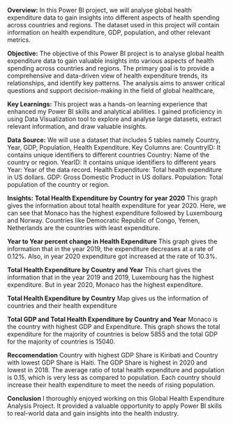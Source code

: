 **Overview:** In this Power BI project, we will analyse global health expenditure data to gain insights into different aspects of health spending across countries and regions. The dataset used in this project will contain information on health expenditure, GDP, population, and other relevant metrics.

**Objective:** The objective of this Power BI project is to analyse global health expenditure data to gain valuable insights into various aspects of health spending across countries and regions. The primary goal is to provide a comprehensive and data-driven view of health expenditure trends, its relationships, and identify key patterns. The analysis aims to answer critical questions and support decision-making in the field of global healthcare,

**Key Learnings:** 
This project was a hands-on learning experience that enhanced my Power BI skills and analytical abilities. I gained proficiency in using Data Visualization tool to explore and analyse large datasets, extract relevant information, and draw valuable insights.

**Data Source:** 
We will use a dataset that includes 5 tables namely Country, Year, GDP, Population, Health Expenditure. Key Columns are:
CountryID: It contains unique identifiers to different countries
Country: Name of the country or region.
YearID: It contains unique identifiers to different years
Year: Year of the data record.
Health Expenditure: Total health expenditure in US dollars.
GDP: Gross Domestic Product in US dollars.
Population: Total population of the country or region.

**Insights:**
**Total Health Expenditure by Country for year 2020**
This graph gives the information about total health expenditure for year 2020. Here, we can see that Monaco has the highest expenditure followed by Luxembourg and Norway. Countries like Democratic Republic of Congo, Yemen, Netherlands are the countries with least expenditure. 

**Year to Year percent change in Health Expenditure**
This graph gives the information that in the year 2019, the expenditure decreases at a rate of 0.12%. Also, in year 2020 expenditure got increased at the rate of 10.3%.

**Total Health Expenditure by Country and Year**
This chart gives the information that in the year 2019 and 2019, Luxembourg has the highest expenditure. But in year 2020, Monaco has the highest expenditure. 

**Total Health Expenditure by Country**
Map gives us the information of countries and their health expenditure

**Total GDP and Total Health Expenditure by Country and Year**
Monaco is the country with highest GDP and Expenditure. This graph shows the total expenditure for the majority of countries is below 5855 and the total GDP for the majority of countries is 15040.

**Reccomendation**
Country with highest GDP Share is Kiribati and Country with lowest GDP Share is Haiti. The GDP Share is highest in 2020 and lowest in 2018. 
The average ratio of total health expenditure and population is 0.15, which is very less as compared to population. Each country should increase their health expenditure to meet the needs of rising population. 

**Conclusion**
I thoroughly enjoyed working on this Global Health Expenditure Analysis Project. It provided a valuable opportunity to apply Power BI skills to real-world data and gain insights into the health industry. 

